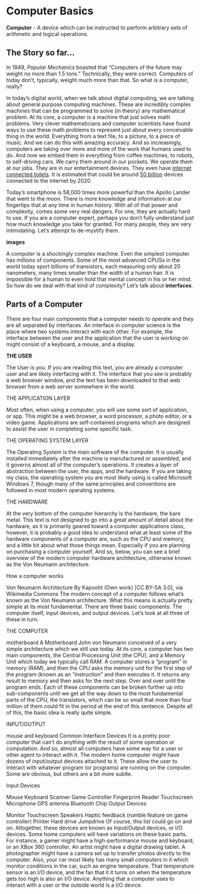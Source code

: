 # Computer Basics

**Computer** - A device which can be instructed to perform arbitrary sets of arithmetic and logical operations.

## The Story so far…

In 1949, *Popular Mechanics* boasted that “Computers of the future may weight no more than 1.5 tons.” Technically, they were correct. Computers of today don’t, typically, weight much more than that. So what is a computer, really?

In today’s digital world, when we talk about digital computing, we are talking about general purpose computing machines. These are incredibly complex machines that can be programmed to solve (in theory) any mathematical problem. At its core, a computer is a machine that just solves math problems. Very clever mathematicians and computer scientists have found ways to use these math problems to represent just about every conceivable thing in the world. Everything from a text file, to a picture, to a piece of music. And we can do this with amazing accuracy. And so increasingly, computers are taking over more and more of the work that humans used to do. And now we embed them in everything from coffee machines, to robots, to self-driving cars. We carry them around in our pockets. We operate them at our jobs. They are in our entertainment devices. They even have [internet connected toilets](http://www.wired.com/insights/2014/04/toilet-role-internet-things/). It is estimated that could be around [50 billion](http://www.statista.com/statistics/471264/iot-number-of-connected-devices-worldwide/) devices connected to the internet by 2020.

Today’s smartphone is 58,000 times more powerful than the Apollo Lander that went to the moon. There is more knowledge and information at our fingertips that at any time in human history. With all of that power and complexity, comes some very real dangers. For one, they are actually hard to use. If you are a computer expert, perhaps you don’t fully understand just how much knowledge you take for granted. For many people, they are very intimidating. Let’s attempt to de-mystify them.

**images**

A computer is a shockingly complex machine. Even the simplest computer has millions of components. Some of the most advanced CPUSs in the world today sport billions of transistors, each measuring only about 20 nanometers, many times smaller than the width of a human hair. It is impossible for a human to even hold that mental concept in his or her mind. So how do we deal with that kind of complexity? Let’s talk about **interfaces**.

## Parts of a Computer

There are four main components that a computer needs to operate and they are all separated by interfaces. An interface in computer science is the place where two systems interact with each other. For example, the interface between the user and the application that the user is working on might consist of a keyboard, a mouse, and a display.

**THE USER**

The User is you. If you are reading this text, you are already a computer user and are likely interfacing with it. The interface that you see is probably a web browser window, and the text has been downloaded to that web browser from a web server somewhere in the world.

THE APPLICATION LAYER

Most often, when using a computer, you will use some sort of application, or app. This might be a web browser, a word processor, a photo editor, or a video game. Applications are self-contained programs which are designed to assist the user in completing some specific task.

THE OPERATING SYSTEM LAYER

The Operating System is the main software of the computer. It is usually installed immediately after the machine is manufactured or assembled, and it governs almost all of the computer’s operations. It creates a layer of abstraction between the user, the apps, and the hardware. If you are taking my class, the operating system you are most likely using is called Microsoft Windows 7, though many of the same principles and conventions are followed in most modern operating systems.

THE HARDWARE

At the very bottom of the computer hierarchy is the hardware, the bare metal. This text is not designed to go into a great amount of detail about the hardware, as it is primarily geared toward a computer applications class, however, it is probably a good idea to understand what at least some of the hardware components of a computer are, such as the CPU and memory, and a little bit about what those things mean. Especially if you are planning on purchasing a computer yourself. And so, below, you can see a brief overview of the modern computer hardware architecture, otherwise known as the Von Neumann architecture.

How a computer works

Von Neumann Architecture
By Kapooht (Own work) [CC BY-SA 3.0], via Wikimedia Commons
The modern concept of a computer follows what’s known as the Von Neumann architecture. What this means is actually pretty simple at its most fundamental. There are three basic components: The computer itself, input devices, and output devices. Let’s look at all three of these in turn.

THE COMPUTER

motherboard
A Motherboard
John von Neumann conceived of a very simple architecture which we still use today. At its core, a computer has two main components, the Central Processing Unit (the CPU), and a Memory Unit which today we typically call RAM. A computer stores a “program” in memory (RAM), and then the CPU asks the memory unit for the first step of the program (known as an “instruction” and then executes it. It returns any result to memory and then asks for the next step. Over and over until the program ends. Each of these components can be broken further up into sub-components until we get all the way down to the most fundamental parts of the CPU, the transistors, which can be so small that more than four million of them could fit in the period at the end of this sentence. Despite all of this, the basic idea is really quite simple.

INPUT/OUTPUT

mouse and keyboard
Common Interface Devices
It is a pretty poor computer that can’t do anything with the result of some operation or computation. And so, almost all computers have some way for a user or other agent to interact with it. The modern home computer might have dozens of input/output devices attached to it. These allow the user to interact with whatever program (or programs) are running on the computer. Some are obvious, but others are a bit more subtle.

Input Devices

Mouse
Keyboard
Scanner
Game Controller
Fingerprint Reader
Touchscreen
Microphone
GPS antenna
Bluetooth Chip
Output Devices

Monitor
Touchscreen
Speakers
Haptic feedback (rumble feature on game controller)
Printer
Hard drive
Jumpdrive
Of course, this list could go on and on. Altogether, these devices are known as Input/Output devices, or I/O devices. Some home computers will have variations on these basic parts. For instance, a gamer might have a high-performance mouse and keyboard, or an XBox 360 controller. An artist might have a digital drawing tablet. A photographer might have a camera set up to transfer photos directly to the computer. Also, your car most likely has many small computers in it which monitor conditions in the car, such as engine temperature. That temperature sensor is an I/O device, and the fan that it it turns on when the temperature gets too high is also an I/O device. Anything that a computer uses to interact with a user or the outside world is a I/O device.
